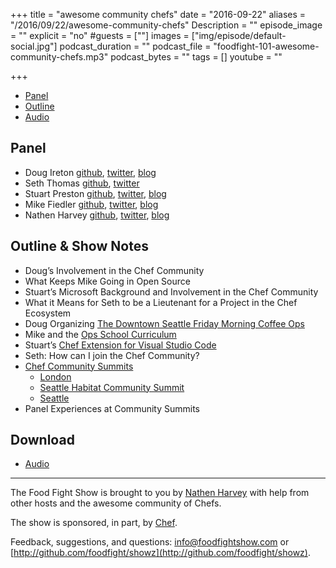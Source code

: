 +++
title = "awesome community chefs"
date = "2016-09-22"
aliases = "/2016/09/22/awesome-community-chefs"
Description = ""
episode_image = ""
explicit = "no"
#guests = [""]
images = ["img/episode/default-social.jpg"]
podcast_duration = ""
podcast_file = "foodfight-101-awesome-community-chefs.mp3"
podcast_bytes = ""
tags = []
youtube = ""

+++

* [Panel](http://foodfightshow.org/2016/09/awesome-community-chefs.html#panel)
* [Outline](http://foodfightshow.org/2016/09/awesome-community-chefs.html#outline)
* [Audio](http://traffic.libsyn.com/foodfight/foodfight-101-awesome-community-chefs.mp3)

<!-- more -->

Panel<a name="panel"></a>
-----
* Doug Ireton [github](https://github.com/dougireton), [twitter](https://twitter.com/dougireton), [blog](http://dougireton.com/)
* Seth Thomas [github](https://github.com/cheeseplus), [twitter](https://twitter.com/cheeseplus)
* Stuart Preston [github](https://github.com/stuartpreston), [twitter](https://twitter.com/stuartpreston), [blog](http://stuartpreston.net/)
* Mike Fiedler [github](http://github.com/miketheman), [twitter](http://twitter.com/mikefiedler), [blog](http://www.miketheman.net)
* Nathen Harvey [github](http://github.com/nathenharvey), [twitter](http://twitter.com/nathenharvey), [blog](http://nathenharvey.com)

Outline & Show Notes<a name="outline"></a>
-------

* Doug’s Involvement in the Chef Community
* What Keeps Mike Going in Open Source
* Stuart’s Microsoft Background and Involvement in the Chef Community
* What it Means for Seth to be a Lieutenant for a Project in the Chef Ecosystem
* Doug Organizing [The Downtown Seattle Friday Morning Coffee Ops](http://www.meetup.com/Downtown-Seattle-Friday-Morning-CoffeeOps/)
* Mike and the [Ops School Curriculum](http://www.opsschool.org/)
* Stuart’s [Chef Extension for Visual Studio Code](https://marketplace.visualstudio.com/items?itemName=Pendrica.Chef)
* Seth: How can I join the Chef Community?
* [Chef Community Summits](https://summit.chef.io/)
  * [London](https://summit.chef.io/london/)
  * [Seattle Habitat Community Summit](https://www.cvent.com/c/express/ded174e7-ed28-4f43-bf8a-642c782dc05f)
  * [Seattle](https://summit.chef.io/seattle/)
* Panel Experiences at Community Summits

Download
--------
* [Audio](http://traffic.libsyn.com/foodfight/foodfight-101-awesome-community-chefs.mp3)

<hr />

The Food Fight Show is brought to you by [Nathen Harvey](https://twitter.com/nathenharvey) with help from other hosts and the awesome community of Chefs.

The show is sponsored, in part, by [Chef](http://www.chef.io).

Feedback, suggestions, and questions:  [info@foodfightshow.com](mailto:info@foodfightshow.com) or  [http://github.com/foodfight/showz](http://github.com/foodfight/showz).
